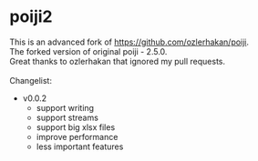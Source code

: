 # poiji2

This is an advanced fork of https://github.com/ozlerhakan/poiji.  
The forked version of original poiji - 2.5.0.  
Great thanks to ozlerhakan that ignored my pull requests.  
<br>
Changelist:
- v0.0.2
  - support writing
  - support streams
  - support big xlsx files
  - improve performance
  - less important features
